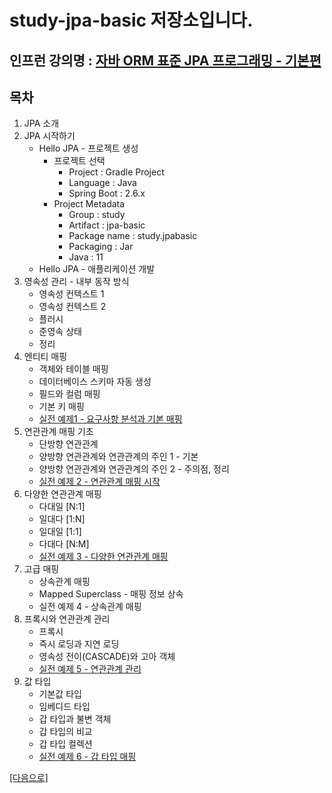 # study-jpa-basic 저장소입니다.

## 인프런 강의명 : [자바 ORM 표준 JPA 프로그래밍 - 기본편](https://www.inflearn.com/course/ORM-JPA-Basic)

## 목차
1. JPA 소개
2. JPA 시작하기
    - Hello JPA - 프로젝트 생성
        - 프로젝트 선택
            - Project : Gradle Project
            - Language : Java
            - Spring Boot : 2.6.x
        - Project Metadata
            - Group : study
            - Artifact : jpa-basic
            - Package name : study.jpabasic
            - Packaging : Jar
            - Java : 11 
    - Hello JPA - 애플리케이션 개발
3. 영속성 관리 - 내부 동작 방식
    - 영속성 컨텍스트 1
    - 영속성 컨텍스트 2
    - 플러시
    - 준영속 상태
    - 정리
4. 엔티티 매핑
    - 객체와 테이블 매핑
    - 데이터베이스 스키마 자동 생성
    - 필드와 컬럼 매핑
    - 기본 키 매핑
    - [실전 예제1 - 요구사항 분석과 기본 매핑](https://github.com/heechul90/study-jpa-basic.git)
5. 연관관계 매핑 기초
    - 단방향 연관관계
    - 양방향 연관관계와 연관관계의 주인 1 - 기본
    - 양방향 연관관계와 연관관계의 주인 2 - 주의점, 정리
    - [실전 예제 2 - 연관관계 매핑 시작](https://github.com/heechul90/study-jpa-basic.git)
6. 다양한 연관관계 매핑
    - 다대일 [N:1]
    - 일대다 [1:N]
    - 일대일 [1:1]
    - 다대다 [N:M]
    - [실전 예제 3 - 다양한 연관관계 매핑](https://github.com/heechul90/study-jpa-basic.git)
7. 고급 매핑
    - 상속관계 매핑
    - Mapped Superclass - 매핑 정보 상속
    - 실전 예제 4 - 상속관계 매핑
8. 프록시와 연관관계 관리
    - 프록시
    - 즉시 로딩과 지연 로딩
    - 영속성 전이(CASCADE)와 고아 객체
    - [실전 예제 5 - 연관관계 관리](https://github.com/heechul90/study-jpa-basic.git)
9. 값 타입
    - 기본값 타입
    - 임베디드 타입
    - 갑 타입과 불변 객체
    - 갑 타입의 비교
    - 갑 타입 컬렉션
    - [실전 예제 6 - 갑 타입 매핑](https://github.com/heechul90/study-jpa-basic.git)

[[다음으로]](https://github.com/heechul90/study-jpa-jpql.git)
